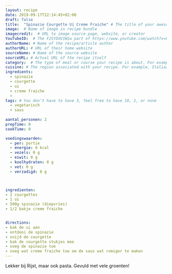 ```yaml
---
layout: recipe
date: 2019-09-17T22:14:45+02:00
draft: false
title:  "Spinazie Courgette Ui Creme Fraiche" # The title of your awesome recipe
image:  # Name of image in recipe bundle
imagecredit:  # URL to image source page, website, or creator
YouTubeID:  # The F2SYDXV1W1w part of https://www.youtube.com/watch?v=F2SYDXV1W1w
authorName: # Name of the recipe/article author
authorURL: # URL of their home website
sourceName: # Name of the source website
sourceURL: # Actual URL of the recipe itself
category:  # The type of meal or course your recipe is about. For example: "dinner", "entree", or "dessert".
cuisine: # The region associated with your recipe. For example, Italiaans, Mediterraans", or Eigen.
ingredients:
  - spinazie
  - courgette
  - ui
  - creme fraiche
  -
tags: # You don't have to have 3, feel free to have 10, 1, or none
  - vegetarisch
  - saus
  
aantal_personen: 2
prepTime: 0
cookTime: 0

voedingswaarden:
  - per: portie
  - energie: 0 kcal
  - vezels: 0 g
  - eiwit: 0 g
  - koolhydraten: 0 g
  - vet: 0 g
  - verzadigd: 0 g



ingredienten:
- 2 courgettes
- 1 ui
- 500g spinazie (diepvries)
- 1/2 bakje creme fraiche


directions:
- bak de ui aan
- ontdooi de spinazie
- snijd de courgette
- bak de courgette stukjes mee
- voeg de spinazie toe
- voeg wat creme fraiche toe om de saus wat romiger te maken
---
```


Lekker bij Rijst, maar ook pasta. Gevuld met vele groenten!
